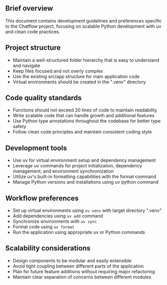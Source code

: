 ## Brief overview
This document contains development guidelines and preferences specific to the Chatflow project, focusing on scalable Python development with uv and clean code practices.

## Project structure
- Maintain a well-structured folder hierarchy that is easy to understand and navigate
- Keep files focused and not overly complex
- Use the existing src/app structure for main application code
- Virtual environments should be created in the ".venv" directory

## Code quality standards
- Functions should not exceed 20 lines of code to maintain readability
- Write scalable code that can handle growth and additional features
- Use Python type annotations throughout the codebase for better type safety
- Follow clean code principles and maintain consistent coding style

## Development tools
- Use uv for virtual environment setup and dependency management
- Leverage uv commands for project initialization, dependency management, and environment synchronization
- Utilize uv's built-in formatting capabilities with the format command
- Manage Python versions and installations using uv python command

## Workflow preferences
- Set up virtual environments using `uv venv` with target directory ".venv"
- Add dependencies using `uv add` command
- Synchronize environments with `uv sync`
- Format code using `uv format`
- Run the application using appropriate uv or Python commands

## Scalability considerations
- Design components to be modular and easily extensible
- Avoid tight coupling between different parts of the application
- Plan for future feature additions without requiring major refactoring
- Maintain clear separation of concerns between different modules
